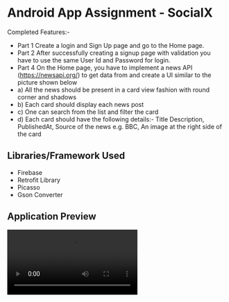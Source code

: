 
# Android App Assignment - SocialX

Completed Features:-
- Part 1 Create a login and Sign Up page and go to the Home page.
- Part 2 After successfully creating a signup page with validation you have to use the same User Id and Password for login.
- Part 4 On the Home page, you have to implement a news API (https://newsapi.org/) to get data from and create a UI similar to the picture shown below
- a) All the news should be present in a card view fashion with round corner and shadows
- b) Each card should display each news post
- c) One can search from the list and filter the card
- d) Each card should have the following details:- Title Description, PublishedAt, Source of the news e.g. BBC, An image at the right side of the card



## Libraries/Framework Used

- Firebase
- Retrofit Library
- Picasso
- Gson Converter


## Application Preview

![SocailX Recording.mp4](https://user-images.githubusercontent.com/26095795/157433024-472d4b51-ff18-4bcb-9335-1d7536bc6200.mp4)


